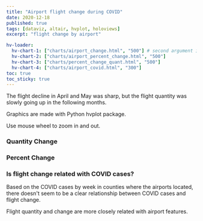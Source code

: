 ```yaml
---
title: "Airport flight change during COVID"
date: 2020-12-18
published: true
tags: [dataviz, altair, hvplot, holoviews]
excerpt: "flight change by airport"

hv-loader:
  hv-chart-1: ["charts/airport_change.html", "500"] # second argument is the height
  hv-chart-2: ["charts/airport_percent_change.html", "500"]
  hv-chart-3: ["charts/percent_change_quant.html", "500"]
  hv-chart-4: ["charts/airport_covid.html", "300"]
toc: true
toc_sticky: true
---
```


The flight decline in April and May was sharp, but the flight quantity was slowly going up in the following months.

Graphics are made with Python hvplot package.

Use mouse wheel to zoom in and out.

### Quantity Change
<div id="hv-chart-1"></div>

### Percent Change
<div id="hv-chart-3"></div>
<div id="hv-chart-2"></div>
<div id="hv-chart-4"></div>


### Is flight change related with COVID cases?
Based on the COVID cases by week in counties where the airports located, there doesn't seem to be a clear relationship between COVID cases and flight change.

Flight quantity and change are more closely related with airport features.
